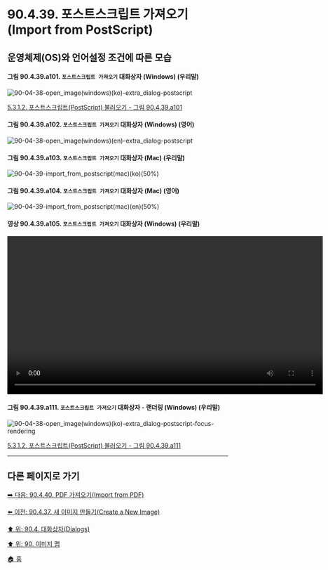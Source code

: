 # 90.4.39. 포스트스크립트 가져오기(Import from PostScript)
## 운영체제(OS)와 언어설정 조건에 따른 모습
#### 그림 90.4.39.a101. `포스트스크립트 가져오기` 대화상자 (Windows) (우리말)
![90-04-38-open_image(windows)(ko)-extra_dialog-postscript](https://github.com/wonder13662/gimp/assets/15767104/b31fc9f9-07e1-4315-a4a2-6c7dcf601c68)

[5.3.1.2. 포스트스크립트(PostScript) 불러오기 - 그림 90.4.39.a101]()

#### 그림 90.4.39.a102. `포스트스크립트 가져오기` 대화상자 (Windows) (영어)
![90-04-38-open_image(windows)(en)-extra_dialog-postscript](https://github.com/wonder13662/gimp/assets/15767104/37ace5dc-27bc-4ca3-b84d-77b5c2b55e1f)

#### 그림 90.4.39.a103. `포스트스크립트 가져오기` 대화상자 (Mac) (우리말)
![90-04-39-import_from_postscript(mac)(ko)(50%)](https://github.com/wonder13662/gimp/assets/15767104/a1c9084c-17e2-41a2-9bae-b64db76c9296)

#### 그림 90.4.39.a104. `포스트스크립트 가져오기` 대화상자 (Mac) (영어)
![90-04-39-import_from_postscript(mac)(en)(50%)](https://github.com/wonder13662/gimp/assets/15767104/97b98960-1137-4769-9b75-2a2517c88f2b)

#### 영상 90.4.39.a105. `포스트스크립트 가져오기` 대화상자 (Windows) (우리말)
<video controls="controls" width="720" src="https://github.com/wonder13662/gimp/assets/15767104/9949db29-bbde-46c9-9391-781fa65add94"></video>

#### 그림 90.4.39.a111. `포스트스크립트 가져오기` 대화상자 - 랜더링 (Windows) (우리말)
![90-04-38-open_image(windows)(ko)-extra_dialog-postscript-focus-rendering](https://github.com/wonder13662/gimp/assets/15767104/398f20d2-5366-456c-9ffe-84280704d9bf)

[5.3.1.2. 포스트스크립트(PostScript) 불러오기 - 그림 90.4.39.a111]()

***

## 다른 페이지로 가기
[➡️ 다음: 90.4.40. PDF 가져오기(Import from PDF)](./90-04-40-import_from_pdf.md)

[⬅️ 이전: 90.4.37. 새 이미지 만들기(Create a New Image)](./90-04-37-create_a_new_image.md)

[⬆️ 위: 90.4. 대화상자(Dialogs)](./90-04-00-dialogs.md)

[⬆️ 위: 90. 이미지 맵](./90-00-image-map.md)

[🏠 홈](./00-home.md)

